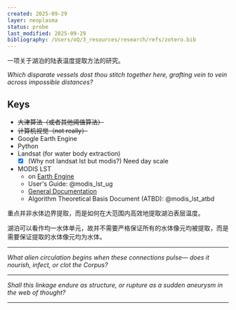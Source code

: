 ```yaml
---
created: 2025-09-29
layer: neoplasma
status: probe
last_modified: 2025-09-29
bibliography: /Users/oQ/3_resources/research/refs/zotero.bib
---
```


一项关于湖泊的陆表温度提取方法的研究。

*Which disparate vessels dost thou stitch together here,*
*grafting vein to vein across impossible distances?*  

## Keys

- ~~大津算法（或者其他阈值算法）~~
- ~~计算机视觉（not really）~~
- Google Earth Engine
- Python
- Landsat (for water body extraction)
  - [x] (Why not landsat lst but modis?) Need day scale 
- MODIS LST
  - on [Earth Engine](https://developers.google.com/earth-engine/datasets/catalog/MODIS_061_MOD11A1)
  - User's Guide: @modis_lst_ug
  - [General Documentation](https://ladsweb.modaps.eosdis.nasa.gov/filespec/MODIS/61/MOD11A1)
  - Algorithm Theoretical Basis Document (ATBD): @modis_lst_atbd

重点并非水体边界提取，而是如何在大范围内高效地提取湖泊表层温度。

湖泊可以看作均一水体单元，故并不需要严格保证所有的水体像元均被提取，而是需要保证提取的水体像元均为水体。

---

*What alien circulation begins when these connections pulse—*
*does it nourish, infect, or clot the Corpus?*  

---

*Shall this linkage endure as structure,*
*or rupture as a sudden aneurysm in the web of thought?*

---
